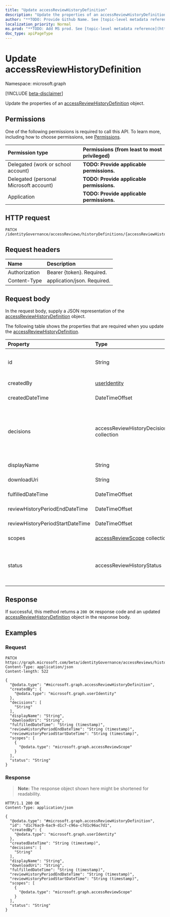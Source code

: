 ```yaml
---
title: "Update accessReviewHistoryDefinition"
description: "Update the properties of an accessReviewHistoryDefinition object."
author: "**TODO: Provide Github Name. See [topic-level metadata reference](https://msgo.azurewebsites.net/add/document/guidelines/metadata.html#topic-level-metadata)**"
localization_priority: Normal
ms.prod: "**TODO: Add MS prod. See [topic-level metadata reference](https://msgo.azurewebsites.net/add/document/guidelines/metadata.html#topic-level-metadata)**"
doc_type: apiPageType
---
```


# Update accessReviewHistoryDefinition
Namespace: microsoft.graph

[!INCLUDE [beta-disclaimer](../../includes/beta-disclaimer.md)]

Update the properties of an [accessReviewHistoryDefinition](../resources/accessreviewhistorydefinition.md) object.

## Permissions
One of the following permissions is required to call this API. To learn more, including how to choose permissions, see [Permissions](/graph/permissions-reference).

|Permission type|Permissions (from least to most privileged)|
|:---|:---|
|Delegated (work or school account)|**TODO: Provide applicable permissions.**|
|Delegated (personal Microsoft account)|**TODO: Provide applicable permissions.**|
|Application|**TODO: Provide applicable permissions.**|

## HTTP request

<!-- {
  "blockType": "ignored"
}
-->
``` http
PATCH /identityGovernance/accessReviews/historyDefinitions/{accessReviewHistoryDefinitionId}
```

## Request headers
|Name|Description|
|:---|:---|
|Authorization|Bearer {token}. Required.|
|Content-Type|application/json. Required.|

## Request body
In the request body, supply a JSON representation of the [accessReviewHistoryDefinition](../resources/accessreviewhistorydefinition.md) object.

The following table shows the properties that are required when you update the [accessReviewHistoryDefinition](../resources/accessreviewhistorydefinition.md).

|Property|Type|Description|
|:---|:---|:---|
|id|String|**TODO: Add Description** Inherited from [entity](../resources/entity.md)|
|createdBy|[userIdentity](../resources/useridentity.md)|**TODO: Add Description**|
|createdDateTime|DateTimeOffset|**TODO: Add Description**|
|decisions|accessReviewHistoryDecisionFilter collection|**TODO: Add Description**. Possible values are: `approve`, `deny`, `notReviewed`, `dontKnow`, `notNotified`, `unknownFutureValue`.|
|displayName|String|**TODO: Add Description**|
|downloadUri|String|**TODO: Add Description**|
|fulfilledDateTime|DateTimeOffset|**TODO: Add Description**|
|reviewHistoryPeriodEndDateTime|DateTimeOffset|**TODO: Add Description**|
|reviewHistoryPeriodStartDateTime|DateTimeOffset|**TODO: Add Description**|
|scopes|[accessReviewScope](../resources/accessreviewscope.md) collection|**TODO: Add Description**|
|status|accessReviewHistoryStatus|**TODO: Add Description**. Possible values are: `done`, `inprogress`, `error`, `requested`, `unknownFutureValue`.|



## Response

If successful, this method returns a `200 OK` response code and an updated [accessReviewHistoryDefinition](../resources/accessreviewhistorydefinition.md) object in the response body.

## Examples

### Request
<!-- {
  "blockType": "request",
  "name": "update_accessreviewhistorydefinition"
}
-->
``` http
PATCH https://graph.microsoft.com/beta/identityGovernance/accessReviews/historyDefinitions/{accessReviewHistoryDefinitionId}
Content-Type: application/json
Content-length: 522

{
  "@odata.type": "#microsoft.graph.accessReviewHistoryDefinition",
  "createdBy": {
    "@odata.type": "microsoft.graph.userIdentity"
  },
  "decisions": [
    "String"
  ],
  "displayName": "String",
  "downloadUri": "String",
  "fulfilledDateTime": "String (timestamp)",
  "reviewHistoryPeriodEndDateTime": "String (timestamp)",
  "reviewHistoryPeriodStartDateTime": "String (timestamp)",
  "scopes": [
    {
      "@odata.type": "microsoft.graph.accessReviewScope"
    }
  ],
  "status": "String"
}
```


### Response
>**Note:** The response object shown here might be shortened for readability.
<!-- {
  "blockType": "response",
  "truncated": true
}
-->
``` http
HTTP/1.1 200 OK
Content-Type: application/json

{
  "@odata.type": "#microsoft.graph.accessReviewHistoryDefinition",
  "id": "d1c76ac9-6ac9-d1c7-c96a-c7d1c96ac7d1",
  "createdBy": {
    "@odata.type": "microsoft.graph.userIdentity"
  },
  "createdDateTime": "String (timestamp)",
  "decisions": [
    "String"
  ],
  "displayName": "String",
  "downloadUri": "String",
  "fulfilledDateTime": "String (timestamp)",
  "reviewHistoryPeriodEndDateTime": "String (timestamp)",
  "reviewHistoryPeriodStartDateTime": "String (timestamp)",
  "scopes": [
    {
      "@odata.type": "microsoft.graph.accessReviewScope"
    }
  ],
  "status": "String"
}
```


